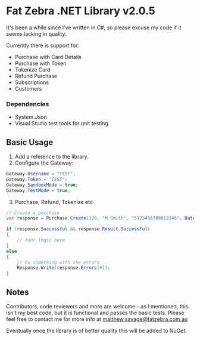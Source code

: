 ﻿# Fat Zebra .NET Library v2.0.5

It's been a while since I've written in C#, so please excuse my code if it seems lacking in quality.

Currently there is support for:

* Purchase with Card Details
* Purchase with Token
* Tokenize Card
* Refund Purchase
* Subscriptions
* Customers

### Dependencies
* System.Json
* Visual Studio test tools for unit testing

## Basic Usage

1. Add a reference to the library.
2. Configure the Gateway:
```c#
Gateway.Username = "TEST";
Gateway.Token = "TEST";
Gateway.SandboxMode = true;
Gateway.TestMode = true;
```
3. Purchase, Refund, Tokenize etc

```c#
// Create a purchase
var response = Purchase.Create(120, "M Smith", "5123456789012346", DateTime(2012, 05, 31), "123", invoice.record_number, Request.UserHostAddress);

if (response.Successful && response.Result.Successful) 
{
	// Your logic here
}
else
{
	// Do something with the errors
	Response.Write(response.Errors[0]);
}

```

## Notes

Contributors, code reviewers and more are welcome - as I mentioned, this isn't my best code, but it is
functional and passes the basic tests. Please feel free to contact me for more info at matthew.savage@fatzebra.com.au

Eventually once the library is of better quality this will be added to NuGet.
